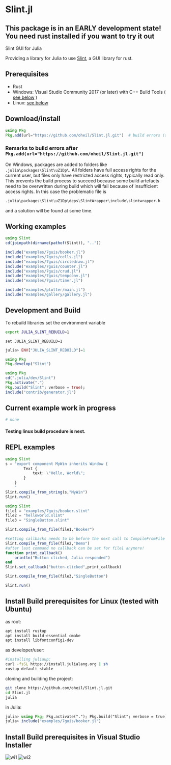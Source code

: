 # Slint.jl

## This package is in an EARLY development state! You need rust installed if you want to try it out

Slint GUI for Julia

Providing a library for Julia to use [Slint](https://github.com/slint-ui/slint), a GUI library for rust.

## Prerequisites

- Rust
- Windows: Visual Studio Community 2017 (or later) with C++ Build Tools ( [see below](https://github.com/oheil/Slint.jl?tab=readme-ov-file#install-build-prerequsites-in-visual-studio-installer) )
- Linux: [see below](https://github.com/oheil/Slint.jl?tab=readme-ov-file#install-build-prerequisites-for-linux-tested-with-ubuntu)

## Download/install

```julia
using Pkg
Pkg.add(url="https://github.com/oheil/Slint.jl.git")  # build errors (see below) should be resolved now
```

### Remarks to build errors after `Pkg.add(url="https://github.com/oheil/Slint.jl.git")`

On Windows, packages are added to folders like `.julia\packages\Slint\uZ1Dp\`. All folders have full access rights for the current user, but files only have restricted access rights, typically read only. This prevents the build process to succeed because some build artefacts need to be overwritten during build which will fail because of insufficient access rights.
In this case the problematic file is

```julia
.julia\packages\Slint\uZ1Dp\deps\SlintWrapper\include\slintwrapper.h
```

and a solution will be found at some time.

## Working examples

```julia
using Slint
cd(joinpath(dirname(pathof(Slint)), ".."))

include("examples/7guis/booker.jl")
include("examples/7guis/cells.jl")
include("examples/7guis/circledraw.jl")
include("examples/7guis/counter.jl")
include("examples/7guis/crud.jl")
include("examples/7guis/tempconv.jl")
include("examples/7guis/timer.jl")

include("examples/plotter/main.jl")
include("examples/gallery/gallery.jl")
```

## Development and Build

To rebuild libraries set the environment variable

```bash
export JULIA_SLINT_REBUILD=1
``` 

```shell
set JULIA_SLINT_REBUILD=1
```

```julia
julia> ENV["JULIA_SLINT_REBUILD"]=1
```

```julia
using Pkg
Pkg.develop("Slint")
```

```julia
using Pkg
cd(".julia/dev/Slint")
Pkg.activate(".")
Pkg.build("Slint"; verbose = true);
include("contrib/generator.jl")
```

## Current example work in progress

```julia
# none
```

#### Testing linux build procedure is next.

## REPL examples

```julia
using Slint
s = "export component MyWin inherits Window {
        Text {
            text: \"Hello, World\";
        }
    }
    "
Slint.compile_from_string(s,"MyWin")
Slint.run()
```

```julia
using Slint
file1 = "examples/7guis/booker.slint"
file2 = "helloworld.slint"
file3 = "SingleButton.slint"

Slint.compile_from_file(file1,"Booker")

#setting callbacks needs to be before the next call to CompileFromFile
Slint.compile_from_file(file2,"Demo")
#after last command no callback can be set for file1 anymore!
function print_callback()
    println("Button clicked, Julia responded")
end
Slint.set_callback("button-clicked",print_callback)

Slint.compile_from_file(file3,"SingleButton")

Slint.run()
```

## Install Build prerequisites for Linux (tested with Ubuntu)

as root:

```bash
apt install rustup
apt install build-essential cmake
apt install libfontconfig1-dev
```

as developer/user:

```bash
#installing juliaup:
curl -fsSL https://install.julialang.org | sh
rustup default stable
```

cloning and building the project:

```bash
git clone https://github.com/oheil/Slint.jl.git
cd Slint.jl
julia
```

in Julia:

```julia
julia> using Pkg; Pkg.activate("."); Pkg.build("Slint"; verbose = true)
julia> include("examples/7guis/booker.jl")
```

## Install Build prerequisites in Visual Studio Installer

![wi1](https://github.com/user-attachments/assets/fed0a9ed-8c6d-40b5-bd3c-4ef5b8d69351)
![wi2](https://github.com/user-attachments/assets/ba48c61c-145a-4310-a96e-b7df646852cd)
